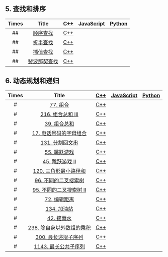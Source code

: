 ## 5. 查找和排序

| Times |      Title       |           [C++](cpp/)           | [JavaScript](javascript/) | [Python](python/) |
| :---: | :--------------: | :-----------------------------: | :-----------------------: | :---------------: |
|  ##   |   [顺序查找]()   | [C++](cpp/sequentialSearch.cpp) |                           |                   |
|  ##   |   [折半查找]()   |  [C++](cpp/binary_search.cpp)   |                           |                   |
|  ##   |   [插值查找]()   | [C++](cpp/insertionSearch.cpp)  |                           |                   |
|  ##   | [斐波那契查找]() | [C++](cpp/fibonacciSearch.cpp)  |                           |                   |

## 6. 动态规划和递归

| Times |                            Title                             |               [C++](cpp/)               | [JavaScript](javascript/) | [Python](python/) |
| :---: | :----------------------------------------------------------: | :-------------------------------------: | :-----------------------: | :---------------: |
|   #   |  [77. 组合](https://leetcode-cn.com/problems/combinations/)  |         [C++](cpp/combine.cpp)          |                           |                   |
|   #   | [216. 组合总和 III](https://leetcode-cn.com/problems/combination-sum-iii/) |     [C++](cpp/combinationSum3.cpp)      |                           |                   |
|   #   | [39. 组合总和](https://leetcode-cn.com/problems/combination-sum/) |      [C++](cpp/combinationSum.cpp)      |                           |                   |
|   #   | [17. 电话号码的字母组合](https://leetcode-cn.com/problems/letter-combinations-of-a-phone-number/) |    [C++](cpp/letterCombinations.cpp)    |                           |                   |
|   #   | [131. 分割回文串](https://leetcode-cn.com/problems/palindrome-partitioning/) |   [C++](cpp/partitionPalindrome.cpp)    |                           |                   |
|   #   | [55. 跳跃游戏](https://leetcode-cn.com/problems/jump-game/)  |         [C++](cpp/canJump.cpp)          |                           |                   |
|   #   | [45. 跳跃游戏 II](https://leetcode-cn.com/problems/jump-game-ii/) |           [C++](cpp/jump.cpp)           |                           |                   |
|   #   | [120. 三角形最小路径和](https://leetcode-cn.com/problems/triangle/) |       [C++](cpp/minimumTotal.cpp)       |                           |                   |
|   #   | [96. 不同的二叉搜索树](https://leetcode-cn.com/problems/unique-binary-search-trees/) |         [C++](cpp/numTrees.cpp)         |                           |                   |
|   #   | [95. 不同的二叉搜索树 II](https://leetcode-cn.com/problems/unique-binary-search-trees-ii/) |      [C++](cpp/generateTrees.cpp)       |                           |                   |
|   #   | [72. 编辑距离](https://leetcode-cn.com/problems/edit-distance/) |       [C++](cpp/minDistance.cpp)        |                           |                   |
|   #   | [134. 加油站](https://leetcode-cn.com/problems/gas-station/) |    [C++](cpp/canCompleteCircuit.cpp)    |                           |                   |
|   #   | [42. 接雨水](https://leetcode-cn.com/problems/trapping-rain-water/) |           [C++](cpp/trap.cpp)           |                           |                   |
|   #   | [238. 除自身以外数组的乘积](https://leetcode-cn.com/problems/product-of-array-except-self/) |    [C++](cpp/productExceptSelf.cpp)     |                           |                   |
|   #   | [300. 最长递增子序列](https://leetcode-cn.com/problems/longest-increasing-subsequence/) |       [C++](cpp/lengthOfLIS.cpp)        |                           |                   |
|   #   | [1143. 最长公共子序列](https://leetcode-cn.com/problems/longest-common-subsequence/) | [C++](cpp/longestCommonSubsequence.cpp) |                           |                   |

